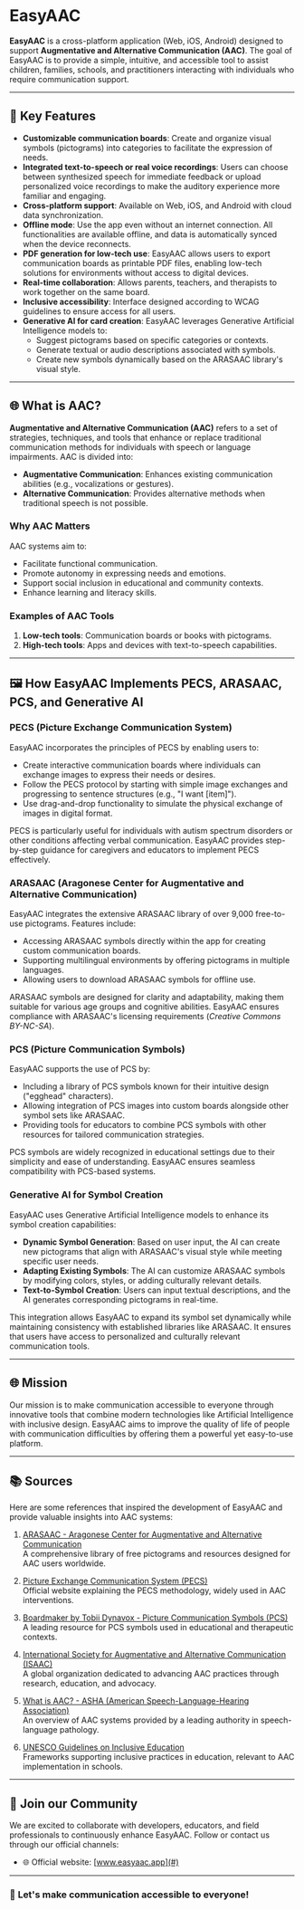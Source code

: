 # EasyAAC

**EasyAAC** is a cross-platform application (Web, iOS, Android) designed to support **Augmentative and Alternative Communication (AAC)**. The goal of EasyAAC is to provide a simple, intuitive, and accessible tool to assist children, families, schools, and practitioners interacting with individuals who require communication support.

---

## 🎯 **Key Features**
- **Customizable communication boards**: Create and organize visual symbols (pictograms) into categories to facilitate the expression of needs.
- **Integrated text-to-speech or real voice recordings**: Users can choose between synthesized speech for immediate feedback or upload personalized voice recordings to make the auditory experience more familiar and engaging.
- **Cross-platform support**: Available on Web, iOS, and Android with cloud data synchronization.
- **Offline mode**: Use the app even without an internet connection. All functionalities are available offline, and data is automatically synced when the device reconnects.
- **PDF generation for low-tech use**: EasyAAC allows users to export communication boards as printable PDF files, enabling low-tech solutions for environments without access to digital devices.
- **Real-time collaboration**: Allows parents, teachers, and therapists to work together on the same board.
- **Inclusive accessibility**: Interface designed according to WCAG guidelines to ensure access for all users.
- **Generative AI for card creation**: EasyAAC leverages Generative Artificial Intelligence models to:
  - Suggest pictograms based on specific categories or contexts.
  - Generate textual or audio descriptions associated with symbols.
  - Create new symbols dynamically based on the ARASAAC library's visual style.

---

## 🌐 **What is AAC?**
**Augmentative and Alternative Communication (AAC)** refers to a set of strategies, techniques, and tools that enhance or replace traditional communication methods for individuals with speech or language impairments. AAC is divided into:
- **Augmentative Communication**: Enhances existing communication abilities (e.g., vocalizations or gestures).
- **Alternative Communication**: Provides alternative methods when traditional speech is not possible.

### **Why AAC Matters**
AAC systems aim to:
- Facilitate functional communication.
- Promote autonomy in expressing needs and emotions.
- Support social inclusion in educational and community contexts.
- Enhance learning and literacy skills.

### **Examples of AAC Tools**
1. **Low-tech tools**: Communication boards or books with pictograms.
2. **High-tech tools**: Apps and devices with text-to-speech capabilities.

---

## 🖼️ **How EasyAAC Implements PECS, ARASAAC, PCS, and Generative AI**

### **PECS (Picture Exchange Communication System)**
EasyAAC incorporates the principles of PECS by enabling users to:
- Create interactive communication boards where individuals can exchange images to express their needs or desires.
- Follow the PECS protocol by starting with simple image exchanges and progressing to sentence structures (e.g., "I want [item]").
- Use drag-and-drop functionality to simulate the physical exchange of images in digital format.

PECS is particularly useful for individuals with autism spectrum disorders or other conditions affecting verbal communication. EasyAAC provides step-by-step guidance for caregivers and educators to implement PECS effectively.

### **ARASAAC (Aragonese Center for Augmentative and Alternative Communication)**
EasyAAC integrates the extensive ARASAAC library of over 9,000 free-to-use pictograms. Features include:
- Accessing ARASAAC symbols directly within the app for creating custom communication boards.
- Supporting multilingual environments by offering pictograms in multiple languages.
- Allowing users to download ARASAAC symbols for offline use.

ARASAAC symbols are designed for clarity and adaptability, making them suitable for various age groups and cognitive abilities. EasyAAC ensures compliance with ARASAAC's licensing requirements (*Creative Commons BY-NC-SA*).

### **PCS (Picture Communication Symbols)**
EasyAAC supports the use of PCS by:
- Including a library of PCS symbols known for their intuitive design ("egghead" characters).
- Allowing integration of PCS images into custom boards alongside other symbol sets like ARASAAC.
- Providing tools for educators to combine PCS symbols with other resources for tailored communication strategies.

PCS symbols are widely recognized in educational settings due to their simplicity and ease of understanding. EasyAAC ensures seamless compatibility with PCS-based systems.

### **Generative AI for Symbol Creation**
EasyAAC uses Generative Artificial Intelligence models to enhance its symbol creation capabilities:
- **Dynamic Symbol Generation**: Based on user input, the AI can create new pictograms that align with ARASAAC's visual style while meeting specific user needs.
- **Adapting Existing Symbols**: The AI can customize ARASAAC symbols by modifying colors, styles, or adding culturally relevant details.
- **Text-to-Symbol Creation**: Users can input textual descriptions, and the AI generates corresponding pictograms in real-time.

This integration allows EasyAAC to expand its symbol set dynamically while maintaining consistency with established libraries like ARASAAC. It ensures that users have access to personalized and culturally relevant communication tools.

---

## 🌐 **Mission**
Our mission is to make communication accessible to everyone through innovative tools that combine modern technologies like Artificial Intelligence with inclusive design. EasyAAC aims to improve the quality of life of people with communication difficulties by offering them a powerful yet easy-to-use platform.

---

## 📚 **Sources**
Here are some references that inspired the development of EasyAAC and provide valuable insights into AAC systems:

1. [ARASAAC - Aragonese Center for Augmentative and Alternative Communication](https://arasaac.org/)  
   A comprehensive library of free pictograms and resources designed for AAC users worldwide.

2. [Picture Exchange Communication System (PECS)](https://pecsusa.com/)  
   Official website explaining the PECS methodology, widely used in AAC interventions.

3. [Boardmaker by Tobii Dynavox - Picture Communication Symbols (PCS)](https://www.tobiidynavox.com/)  
   A leading resource for PCS symbols used in educational and therapeutic contexts.

4. [International Society for Augmentative and Alternative Communication (ISAAC)](https://www.isaac-online.org/)  
   A global organization dedicated to advancing AAC practices through research, education, and advocacy.

5. [What is AAC? - ASHA (American Speech-Language-Hearing Association)](https://www.asha.org/public/speech/disorders/AAC/)  
   An overview of AAC systems provided by a leading authority in speech-language pathology.

6. [UNESCO Guidelines on Inclusive Education](https://unesdoc.unesco.org/)  
   Frameworks supporting inclusive practices in education, relevant to AAC implementation in schools.

---

## 🔗 **Join our Community**
We are excited to collaborate with developers, educators, and field professionals to continuously enhance EasyAAC. Follow or contact us through our official channels:
- 🌐 Official website: [www.easyaac.app](#)

---

### 🌟 **Let's make communication accessible to everyone!**
